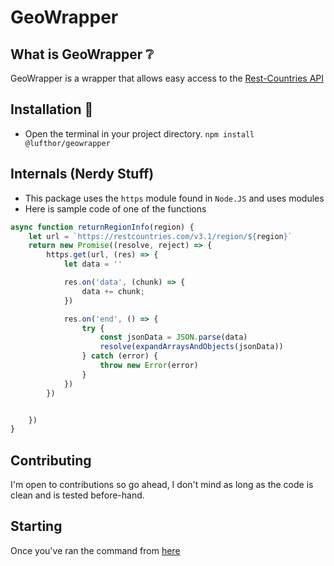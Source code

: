 # GeoWrapper

## What is GeoWrapper ❔
GeoWrapper is a wrapper that allows easy access to the [Rest-Countries API](https://restcountries.com/)

## Installation 📩
* Open the terminal in your project directory.
`npm install @lufthor/geowrapper`

## Internals (Nerdy Stuff)
* This package uses the `https` module found in `Node.JS` and uses modules
* Here is sample code of one of the functions
```js
async function returnRegionInfo(region) {
    let url = `https://restcountries.com/v3.1/region/${region}`
    return new Promise((resolve, reject) => {
        https.get(url, (res) => {
            let data = ''

            res.on('data', (chunk) => {
                data += chunk;
            })

            res.on('end', () => {
                try {
                    const jsonData = JSON.parse(data)
                    resolve(expandArraysAndObjects(jsonData))
                } catch (error) {
                    throw new Error(error)
                }
            })
        })


    })
}
```

## Contributing
I'm open to contributions so go ahead, I don't mind as long as the code is clean and is tested before-hand.

## Starting
Once you've ran the command from [here]()
